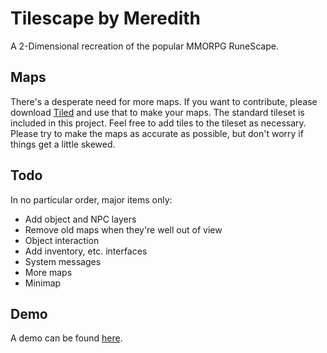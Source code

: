 # Tilescape by Meredith

A 2-Dimensional recreation of the popular MMORPG RuneScape.

## Maps

There's a desperate need for more maps. If you want to contribute, please download [Tiled](http://www.mapeditor.org/) and use that to make your maps. The standard tileset is included in this project. Feel free to add tiles to the tileset as necessary. Please try to make the maps as accurate as possible, but don't worry if things get a little skewed.

## Todo

In no particular order, major items only:
- Add object and NPC layers
- Remove old maps when they're well out of view
- Object interaction
- Add inventory, etc. interfaces
- System messages
- More maps
- Minimap

## Demo
A demo can be found [here](https://tilescape.herokuapp.com/).